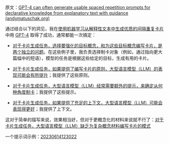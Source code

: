 原文：[GPT-4 can often generate usable spaced repetition prompts for declarative knowledge from explanatory text with guidance (andymatuschak.org)](https://notes.andymatuschak.org/z2VVmj24FLixtrijdAbkKty91JQruAaZGbHE6)

通过结合以下的洞见，我在[使用机器学习从解释性文本中生成优质的间隔重复卡片](https://notes.andymatuschak.org/z2DY7qsP5iHsiA5hxUHheV8hu7Xe96vdGyYX)中用 [GPT-4](https://notes.andymatuschak.org/z3Bab7JXEhospmJZJQnduTFFjrZHaHKMCJBQE) 取得了成功，通常都能一次搞定：

- [对于卡片生成任务，选择要强化的目标概念，和为这些目标概念编写卡片，是两个独立的问题](https://notes.andymatuschak.org/z62s1nNLEfhGbDmpb8Z7dZiYyi3kaSziuLVXd)。在这些例子里，我负责选择制卡对象（例如，通过指向更大篇幅中的短语），模型的任务是根据这些给定的目标，生成有用的卡片。

- [对于卡片生成任务，如果提供了编写卡片的原则，大型语言模型（LLM）的表现可能会有所提升](https://notes.andymatuschak.org/zrqgkr9n3eCMNsAPDsRozt3HLd8nRT5nVASc)；我提供了这些原则。

- [对于卡片生成任务，大型语言模型（LLM）经常需要额外的提示，来确定从何种角度制卡](https://notes.andymatuschak.org/zomoPzCNzSi5GqtfTeVWgm7RjmiArjS8vvM5)；我提供了这些提示。

- [对于卡片生成任务，如果提供了充足的上下文，大型语言模型（LLM）可能会表现得更好](https://notes.andymatuschak.org/z5LQFLXHFLrb4nYAtLrB3JBzNyJng8fYHVJYN)；我提供了上下文。

这对于简单的描写来说，效果相当好，但对于更概念化的材料来说就不行了：[对于卡片生成任务，大型语言模型（LLM）缺乏为复杂概念材料编写卡片的模式](https://notes.andymatuschak.org/zmrbnm683nVZi9ut63vsr8BwYKEtATA6e4B3)

一个提示词示例：[20230614123022](https://notes.andymatuschak.org/z4jtgUPVP5pABoDEjvz22hzYzAuRELqGg4BR6)